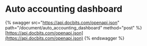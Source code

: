 # Auto accounting dashboard

{% swagger src="https://api.docbits.com/openapi.json" path="/document/auto_accounting_dashboard" method="post" %}
[https://api.docbits.com/openapi.json](https://api.docbits.com/openapi.json)
{% endswagger %}
